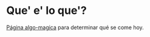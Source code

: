 # Que' e' lo que'?


[Página algo-magica](http://jazcarate.github.io/queSeCome/) para determinar qué se come hoy.
